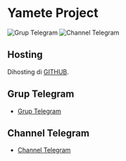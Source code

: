 # Yamete Project

![Grup Telegram](https://t.me/vpn_injectorid)
![Channel Telegram](https://t.me/smilans)

## Hosting
Dihosting di [GITHUB](https://smilans.github.io/yamete/).

## Grup Telegram
- [Grup Telegram](https://t.me/vpn_injectorid)

## Channel Telegram
- [Channel Telegram](https://t.me/smilans)
